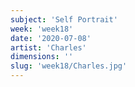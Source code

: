 ```yaml
---
subject: 'Self Portrait'
week: 'week18'
date: '2020-07-08'
artist: 'Charles'
dimensions: ''
slug: 'week18/Charles.jpg'
---
```


